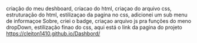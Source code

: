 criação do meu deshboard, 
criacao do html, 
criaçao do arquivo css, 
estruturação do html, 
estilizaçao da pagina no css, 
adicionei um sub menu de informaçoe  Sobre, 
criei o badge, 
criaçao arquivo js pra funções do meno dropDown, 
estilização finao do css, 
aqui está o link da pagina do projeto https://cleiton1410.github.io/Dashbord/

